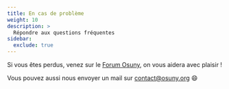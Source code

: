 ```yaml
---
title: En cas de problème
weight: 10
description: >
  Répondre aux questions fréquentes
sidebar:
  exclude: true
---
```


Si vous êtes perdus, venez sur le [Forum Osuny](https://forum.osuny.org), on vous aidera avec plaisir !

Vous pouvez aussi nous envoyer un mail sur [contact@osuny.org](mailto:contact@osuny.org) 😄